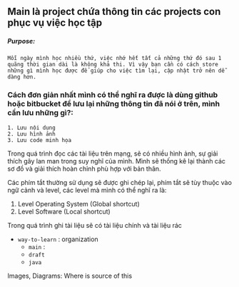 ## Main là project chứa thông tin các projects con phục vụ việc học tập
##### Purpose:
```
Mỗi ngày mình học nhiều thứ, việc nhớ hết tất cả những thứ đó sau 1 quãng thời gian dài là không khả thi. Vì vậy bạn cần có cách store những gì mình học được để giúp cho việc tìm lại, cập nhật trở nên dễ dàng hơn.
```

### Cách đơn giản nhất mình có thể nghĩ ra được là dùng github hoặc bitbucket để lưu lại những thông tin đã nói ở trên, mình cần lưu những gì?:

```
1. Lưu nội dung
2. Lưu hình ảnh
3. Lưu code minh họa
```

Trong quá trình  đọc các tài liệu trên mạng, sẽ có nhiều hình ảnh, sự giải thích gây lan man trong suy nghĩ của mình. Mình sẽ thống kê lại thành các sơ đồ và giải thích hoàn chỉnh phù hợp với bản thân.

Các phím tắt thường sử dụng sẽ được ghi chép lại, phím tắt sẽ tùy thuộc vào ngữ cảnh và level, các level mà mình có thể nghĩ ra là:
1. Level Operating System (Global shortcut)
2. Level Software (Local shortcut)


Trong quá trình ghi tài liệu sẽ có tài liệu chính và tài liệu rác

* `way-to-learn` : organization
    * `main` : 
    * `draft` 
    * `java` 

Images, Diagrams: Where is source of this